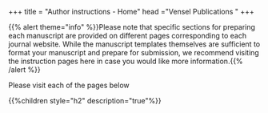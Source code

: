+++
title = "Author instructions - Home"
head ="<label>Vensel Publications</label> "
+++

{{% alert theme="info" %}}Please note that specific sections for preparing each manuscript are provided on different pages corresponding to each journal website. While the manuscript templates themselves are sufficient to format your manuscript and prepare for submission, we recommend visiting the instruction pages here in case you would like more information.{{% /alert %}}

Please visit each of the pages below 

{{%children style="h2" description="true"%}}
